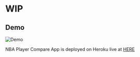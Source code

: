 # WIP

## Demo


![Demo](Demo/demo.gif)

NBA Player Compare App is deployed on Heroku live at [HERE](https://nba-player-compare.herokuapp.com/)


